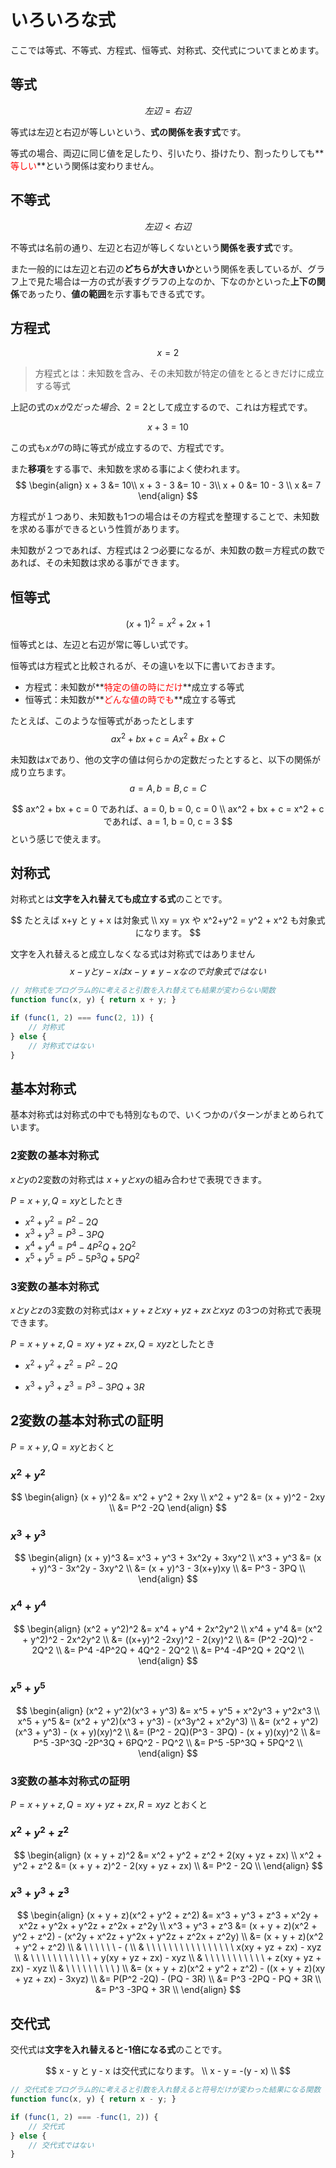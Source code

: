 # いろいろな式

ここでは等式、不等式、方程式、恒等式、対称式、交代式についてまとめます。



## 等式

$$
左辺 = 右辺
$$



等式は左辺と右辺が等しいという、**式の関係を表す式**です。

等式の場合、両辺に同じ値を足したり、引いたり、掛けたり、割ったりしても**<font color="red">等しい</font>**という関係は変わりません。



## 不等式

$$
左辺 < 右辺
$$



不等式は名前の通り、左辺と右辺が等しくないという**関係を表す式**です。

また一般的には左辺と右辺の**どちらが大きいか**という関係を表しているが、グラフ上で見た場合は一方の式が表すグラフの上なのか、下なのかといった**上下の関係**であったり、**値の範囲**を示す事もできる式です。



## 方程式

$$
x = 2
$$



> 方程式とは：未知数を含み、その未知数が特定の値をとるときだけに成立する等式

上記の式の$xが2だった場合$、$2 = 2$として成立するので、これは方程式です。


$$
x + 3 = 10
$$


この式も$xが7$の時に等式が成立するので、方程式です。



また**移項**をする事で、未知数を求める事によく使われます。
$$
\begin{align}
x + 3 &= 10\\
x + 3 - 3 &= 10 - 3\\
x + 0 &= 10 - 3 \\
x &= 7
\end{align}
$$


方程式が１つあり、未知数も1つの場合はその方程式を整理することで、未知数を求める事ができるという性質があります。

未知数が２つであれば、方程式は２つ必要になるが、未知数の数＝方程式の数であれば、その未知数は求める事ができます。



## 恒等式

$$
(x+1)^2 = x^2 + 2x + 1
$$



恒等式とは、左辺と右辺が常に等しい式です。

恒等式は方程式と比較されるが、その違いを以下に書いておきます。



- 方程式：未知数が**<font color="red">特定の値の時にだけ</font>**成立する等式
- 恒等式：未知数が**<font color="red">どんな値の時でも</font>**成立する等式



たとえば、このような恒等式があったとします
$$
ax^2 + bx + c = Ax^2 + Bx + C
$$


未知数は$x$であり、他の文字の値は何らかの定数だったとすると、以下の関係が成り立ちます。
$$
a = A, b = B, c = C
$$

$$
ax^2 + bx + c = 0 であれば、a = 0, b = 0, c = 0 \\
ax^2 + bx + c = x^2 + c であれば、a = 1, b = 0, c = 3
$$
という感じで使えます。



## 対称式

対称式とは**文字を入れ替えても成立する式**のことです。


$$
たとえば x+y と y + x は対象式 \\
xy = yx や x^2+y^2 = y^2 + x^2 も対象式になります。
$$


文字を入れ替えると成立しなくなる式は対称式ではありません
$$
x - y と y - x は x - y \neq y - x なので対象式ではない
$$




```javascript
// 対称式をプログラム的に考えると引数を入れ替えても結果が変わらない関数
function func(x, y) { return x + y; }

if (func(1, 2) === func(2, 1)) {
    // 対称式
} else {
    // 対称式ではない
}
```



## 基本対称式

基本対称式は対称式の中でも特別なもので、いくつかのパターンがまとめられています。



### 2変数の基本対称式

$xとy$の2変数の対称式は $x + y と xy$の組み合わせで表現できます。

$P=x+y, Q=xy$としたとき



- $x^2 + y^2 = P^2-2Q$
- $x^3 + y^3 = P^3-3PQ$
- $x^4 + y^4 = P^4-4P^2Q+2Q^2$
- $x^5+y^5=P^5 -5P^3Q + 5PQ^2$



### 3変数の基本対称式

$xとyとz$の3変数の対称式は$x + y + z と xy+yz+zx と xyz$ の3つの対称式で表現できます。

$P=x+y+z, Q=xy+yz+zx, Q=xyz$としたとき



- $x^2 + y^2 + z^2 = P^2-2Q$ 

- $x^3 + y^3 + z^3 = P^3-3PQ+3R$





## 2変数の基本対称式の証明

$P=x+y, Q=xy$とおくと

### $x^2+y^2$

$$
\begin{align}
(x + y)^2 &= x^2 + y^2 + 2xy \\
x^2 + y^2 &= (x + y)^2 - 2xy \\
&= P^2 -2Q
\end{align}
$$



### $x^3 + y^3$

$$
\begin{align}
(x + y)^3 &= x^3 + y^3 + 3x^2y + 3xy^2 \\
x^3 + y^3 &= (x + y)^3 - 3x^2y - 3xy^2 \\
&= (x + y)^3 - 3(x+y)xy \\
&= P^3 - 3PQ \\
\end{align}
$$



### $x^4 + y^4$

$$
\begin{align}
(x^2 + y^2)^2 &= x^4 + y^4 + 2x^2y^2 \\
x^4 + y^4 &= (x^2 + y^2)^2 - 2x^2y^2 \\
&= ((x+y)^2 -2xy)^2 - 2(xy)^2 \\
&= (P^2 -2Q)^2 - 2Q^2 \\
&= P^4 -4P^2Q + 4Q^2 - 2Q^2 \\
&= P^4 -4P^2Q + 2Q^2 \\
\end{align}
$$



### $x^5+y^5$

$$
\begin{align}
(x^2 + y^2)(x^3 + y^3) &= x^5 + y^5 + x^2y^3 + y^2x^3 \\
x^5 + y^5 &= (x^2 + y^2)(x^3 + y^3) - (x^3y^2 + x^2y^3) \\
&= (x^2 + y^2)(x^3 + y^3) - (x + y)(xy)^2 \\
&= (P^2 - 2Q)(P^3 - 3PQ) - (x + y)(xy)^2 \\
&= P^5 -3P^3Q -2P^3Q + 6PQ^2 - PQ^2 \\
&= P^5 -5P^3Q + 5PQ^2 \\
\end{align}
$$





### 3変数の基本対称式の証明

$P = x + y + z, Q = xy+yz+zx, R=xyz$ とおくと



### $x^2 + y^2 + z^2$

$$
\begin{align}
(x + y + z)^2 &= x^2 + y^2 + z^2 + 2(xy + yz + zx) \\
x^2 + y^2 + z^2 &= (x + y + z)^2 - 2(xy + yz + zx) \\
&= P^2 - 2Q \\
\end{align}
$$



### $x^3 + y^3 + z^3$

$$
\begin{align}
(x + y + z)(x^2 + y^2 + z^2) &= x^3 + y^3 + z^3 + x^2y + x^2z + y^2x + y^2z + z^2x + z^2y \\
x^3 + y^3 + z^3 &= (x + y + z)(x^2 + y^2 + z^2) - (x^2y + x^2z + y^2x + y^2z + z^2x + z^2y) \\
&= (x + y + z)(x^2 + y^2 + z^2) \\
& \ \ \ \ \ \ - ( \\
& \ \ \ \ \ \ \ \ \ \ \ \ \ \ \ \ x(xy + yz + zx) - xyz \\
& \ \ \ \ \ \ \ \ \ \ \ + y(xy + yz + zx) - xyz \\
& \ \ \ \ \ \ \ \ \ \ \ + z(xy + yz + zx) - xyz \\
& \ \ \ \ \ \ \ \ \ ) \\
&= (x + y + z)(x^2 + y^2 + z^2) - ((x + y + z)(xy + yz + zx) - 3xyz) \\
&= P(P^2 -2Q) - (PQ - 3R) \\
&= P^3 -2PQ - PQ + 3R \\
&= P^3 -3PQ + 3R \\
\end{align}
$$





## 交代式

交代式は**文字を入れ替えると-1倍になる式**のことです。


$$
x - y と y - x は交代式になります。 \\
x - y = -(y - x) \\
$$


```javascript
// 交代式をプログラム的に考えると引数を入れ替えると符号だけが変わった結果になる関数
function func(x, y) { return x - y; }

if (func(1, 2) === -func(1, 2)) {
    // 交代式
} else {
    // 交代式ではない
}
```



